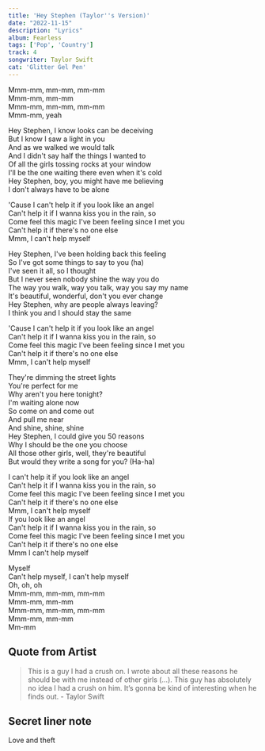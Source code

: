 ```yaml
---
title: 'Hey Stephen (Taylor''s Version)'
date: "2022-11-15"
description: "Lyrics"
album: Fearless
tags: ['Pop', 'Country']
track: 4
songwriter: Taylor Swift
cat: 'Glitter Gel Pen'
---
```

<p className="intro">
Mmm-mm, mm-mm, mm-mm <br />
Mmm-mm, mm-mm <br />
Mmm-mm, mm-mm, mm-mm <br />
Mmm-mm, yeah <br />
</p>
<p className="verse-one">
Hey Stephen, I know looks can be deceiving <br />
But I know I saw a light in you <br />
And as we walked we would talk <br />
And I didn't say half the things I wanted to <br />
Of all the girls tossing rocks at your window <br />
I'll be the one waiting there even when it's cold <br />
Hey Stephen, boy, you might have me believing <br />
I don't always have to be alone <br />
</p>
<p className="chorus">
'Cause I can't help it if you look like an angel <br />
Can't help it if I wanna kiss you in the rain, so <br />
Come feel this magic I've been feeling since I met you <br /> 
Can't help it if there's no one else <br />
Mmm, I can't help myself <br />
</p>
<p className="verse-two">
Hey Stephen, I've been holding back this feeling <br />
So I've got some things to say to you (ha) <br />
I've seen it all, so I thought <br />
But I never seen nobody shine the way you do <br />
The way you walk, way you talk, way you say my name <br />
It's beautiful, wonderful, don't you ever change <br />
Hey Stephen, why are people always leaving? <br />
I think you and I should stay the same <br />
</p>
<p className="chorus">
'Cause I can't help it if you look like an angel <br />
Can't help it if I wanna kiss you in the rain, so <br />
Come feel this magic I've been feeling since I met you <br />
Can't help it if there's no one else <br />
Mmm, I can't help myself <br />
</p>
<p className="bridge">
They're dimming the street lights <br />
You're perfect for me <br />
Why aren't you here tonight? <br />
I'm waiting alone now <br />
So come on and come out <br />
And pull me near <br />
And shine, shine, shine <br />
Hey Stephen, I could give you 50 reasons <br />
Why I should be the one you choose <br />
All those other girls, well, they're beautiful <br />
But would they write a song for you? (Ha-ha) <br />
</p>
<p className="chorus">
I can't help it if you look like an angel <br />
Can't help it if I wanna kiss you in the rain, so <br />
Come feel this magic I've been feeling since I met you <br />
Can't help it if there's no one else <br />
Mmm, I can't help myself <br />
If you look like an angel <br />
Can't help it if I wanna kiss you in the rain, so <br />
Come feel this magic I've been feeling since I met you <br />
Can't help it if there's no one else <br />
Mmm I can't help myself <br />
</p>
<p className="outro">
Myself <br />
Can't help myself, I can't help myself <br />
Oh, oh, oh <br />
Mmm-mm, mm-mm, mm-mm <br />
Mmm-mm, mm-mm <br />
Mmm-mm, mm-mm, mm-mm <br />
Mmm-mm, mm-mm <br />
Mm-mm <br />
</p>





## Quote from Artist 
<blockquote>
This is a guy I had a crush on. I wrote about all these reasons he should be with me instead of other girls (…). This guy has absolutely no idea I had a crush on him. It’s gonna be kind of interesting when he finds out. - Taylor Swift
</blockquote>

## Secret liner note
Love and theft